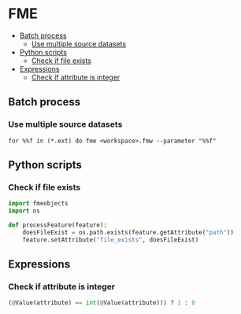FME
===

* [Batch process](#batch-process)
    * [Use multiple source datasets](#use-multiple-source-datasets)
* [Python scripts](#python-scripts)
    * [Check if file exists](#check-if-file-exists)
* [Expressions](#expressions)
    * [Check if attribute is integer](#check-if-attribute-is-integer)

Batch process
-------------

### Use multiple source datasets

```batchfile
for %%f in (*.ext) do fme <workspace>.fmw --parameter "%%f"
```

Python scripts
--------------

### Check if file exists

```python
import fmeobjects
import os

def processFeature(feature):
    doesFileExist = os.path.exists(feature.getAttribute("path"))
    feature.setAttribute("file_exists", doesFileExist)
```

Expressions
-----------

### Check if attribute is integer

```python
(@Value(attribute) == int(@Value(attribute))) ? 1 : 0
```
